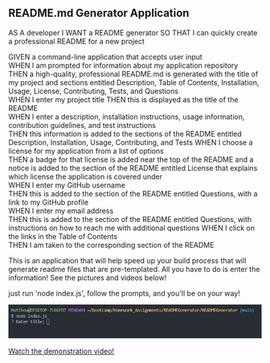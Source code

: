 <h2>README.md Generator Application</h2>

<p>AS A developer I WANT a README generator SO THAT I can quickly create a professional README for a new project

<p>GIVEN a command-line application that accepts user input<br>
WHEN I am prompted for information about my application repository <br>
THEN a high-quality, professional README.md is generated with the title of my project and sections entitled Description, Table of Contents, Installation, Usage, License, Contributing, Tests, and Questions <br>
WHEN I enter my project title THEN this is displayed as the title of the README <br>
WHEN I enter a description, installation instructions, usage information, contribution guidelines, and test instructions <br>
THEN this information is added to the sections of the README entitled Description, Installation, Usage, Contributing, and Tests 
WHEN I choose a license for my application from a list of options <br>
THEN a badge for that license is added near the top of the README and a notice is added to the section of the README entitled License that explains which license the application is covered under <br>
WHEN I enter my GitHub username <br>
THEN this is added to the section of the README entitled Questions, with a link to my GitHub profile <br>
WHEN I enter my email address <br>
THEN this is added to the section of the README entitled Questions, with instructions on how to reach me with additional questions WHEN I click on the links in the Table of Contents <br>
THEN I am taken to the corresponding section of the README</p>

<p>This is an application that will help speed up your build process that will generate readme files that are pre-templated. All you have to do is enter the information! See the pictures and videos below!

<p>just run 'node index.js', follow the prompts, and you'll be on your way!

![!\[Start Command Prompt\](image.png)](assets/startCommand.png)

[Watch the demonstration video!](https://drive.google.com/file/d/1ZNgoXiQs7t6fshqvXV5-ZZnZGrHrMBeU/view)

